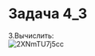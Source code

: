 # Задача 4_3
3.Вычислить:  
![2XNmTU7j5cc](https://user-images.githubusercontent.com/90615074/137111686-a81280a1-2a5c-4b29-84e0-9154afd0daad.jpg)
